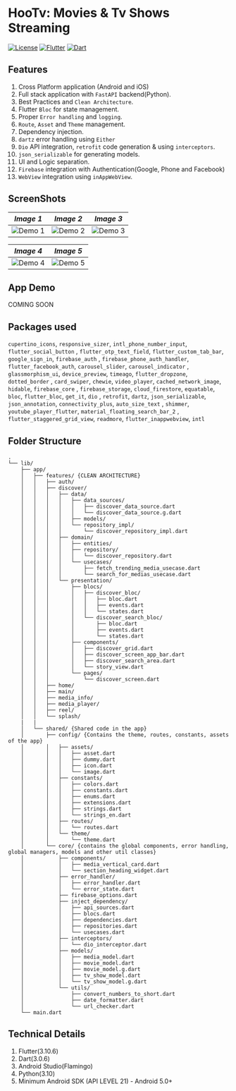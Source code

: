 # HooTv: Movies & Tv Shows Streaming

[![License](https://img.shields.io/badge/license-MIT-blue.svg)](LICENSE)
[![Flutter](https://img.shields.io/badge/flutter-%5E3.10.6-blue.svg)](https://flutter.dev)
[![Dart](https://img.shields.io/badge/dart-%5E3.0.6-blue.svg)](https://dart.dev)

## Features
1. Cross Platform application (Android and iOS)
2. Full stack application with `FastAPI` backend(Python).
3. Best Practices and `Clean Architecture`.
4. Flutter `Bloc` for state management.
5. Proper `Error handling` and `logging`.
6. `Route`, `Asset` and `Theme` management.
7. Dependency injection.
8. `dartz` error handling using `Either`
9. `Dio` API integration, `retrofit` code generation & using `interceptors`.
10. `json_serializable` for generating models.
11. UI and Logic separation.
12. `Firebase` integration with Authentication(Google, Phone and Facebook)
13. `WebView` integration using `inAppWebView`.

## ScreenShots

| **_Image 1_**                                                                      | **_Image 2_**                                                                      | **_Image 3_**                                                                      |
|------------------------------------------------------------------------------------|------------------------------------------------------------------------------------|------------------------------------------------------------------------------------|
| ![Demo 1](https://raw.githubusercontent.com/YashMakan/hootv/main/images/demo1.png) | ![Demo 2](https://raw.githubusercontent.com/YashMakan/hootv/main/images/demo2.png) | ![Demo 3](https://raw.githubusercontent.com/YashMakan/hootv/main/images/demo3.png) |

| **_Image 4_**                                                                      | **_Image 5_**                                                                      |
|------------------------------------------------------------------------------------|------------------------------------------------------------------------------------|
| ![Demo 4](https://raw.githubusercontent.com/YashMakan/hootv/main/images/demo4.png) | ![Demo 5](https://raw.githubusercontent.com/YashMakan/hootv/main/images/demo5.png) |

## App Demo
COMING SOON

## Packages used

`cupertino_icons`, `responsive_sizer`, `intl_phone_number_input`, `flutter_social_button`
, `flutter_otp_text_field`, `flutter_custom_tab_bar`, `google_sign_in`, `firebase_auth`
, `firebase_phone_auth_handler`, `flutter_facebook_auth`, `carousel_slider`, `carousel_indicator`
, `glassmorphism_ui`, `device_preview`, `timeago`, `flutter_dropzone`, `dotted_border`
, `card_swiper`, `chewie`, `video_player`, `cached_network_image`, `hidable`, `firebase_core`
, `firebase_storage`, `cloud_firestore`, `equatable`, `bloc`, `flutter_bloc`, `get_it`, `dio`
, `retrofit`, `dartz`, `json_serializable`, `json_annotation`, `connectivity_plus`, `auto_size_text`
, `shimmer`, `youtube_player_flutter`, `material_floating_search_bar_2`
, `flutter_staggered_grid_view`, `readmore`, `flutter_inappwebview`, `intl`

## Folder Structure

```
.
└── lib/
    ├── app/
    │   ├── features/ {CLEAN ARCHITECTURE}
    │   │   ├── auth/
    │   │   ├── discover/
    │   │   │   ├── data/
    │   │   │   │   ├── data_sources/
    │   │   │   │   │   ├── discover_data_source.dart
    │   │   │   │   │   └── discover_data_source.g.dart
    │   │   │   │   ├── models/
    │   │   │   │   └── repository_impl/
    │   │   │   │       └── discover_repository_impl.dart
    │   │   │   ├── domain/
    │   │   │   │   ├── entities/
    │   │   │   │   ├── repository/
    │   │   │   │   │   └── discover_repository.dart
    │   │   │   │   └── usecases/
    │   │   │   │       ├── fetch_trending_media_usecase.dart
    │   │   │   │       └── search_for_medias_usecase.dart
    │   │   │   └── presentation/
    │   │   │       ├── blocs/
    │   │   │       │   ├── discover_bloc/
    │   │   │       │   │   ├── bloc.dart
    │   │   │       │   │   ├── events.dart
    │   │   │       │   │   └── states.dart
    │   │   │       │   └── discover_search_bloc/
    │   │   │       │       ├── bloc.dart
    │   │   │       │       ├── events.dart
    │   │   │       │       └── states.dart
    │   │   │       ├── components/
    │   │   │       │   ├── discover_grid.dart
    │   │   │       │   ├── discover_screen_app_bar.dart
    │   │   │       │   ├── discover_search_area.dart
    │   │   │       │   └── story_view.dart
    │   │   │       └── pages/
    │   │   │           └── discover_screen.dart
    │   │   ├── home/
    │   │   ├── main/
    │   │   ├── media_info/
    │   │   ├── media_player/
    │   │   ├── reel/
    │   │   └── splash/
    |   |
    │   └── shared/ {Shared code in the app}
    │       ├── config/ {Contains the theme, routes, constants, assets of the app}
    │       │   ├── assets/
    │       │   │   ├── asset.dart
    │       │   │   ├── dummy.dart
    │       │   │   ├── icon.dart
    │       │   │   └── image.dart
    │       │   ├── constants/
    │       │   │   ├── colors.dart
    │       │   │   ├── constants.dart
    │       │   │   ├── enums.dart
    │       │   │   ├── extensions.dart
    │       │   │   ├── strings.dart
    │       │   │   └── strings_en.dart
    │       │   ├── routes/
    │       │   │   └── routes.dart
    │       │   └── theme/
    │       │       └── theme.dart
    │       └── core/ {contains the global components, error handling, global managers, models and other util classes}
    │           ├── components/
    │           │   ├── media_vertical_card.dart
    │           │   └── section_heading_widget.dart
    │           ├── error_handler/
    │           │   ├── error_handler.dart
    │           │   └── error_state.dart
    │           ├── firebase_options.dart
    │           ├── inject_dependency/
    │           │   ├── api_sources.dart
    │           │   ├── blocs.dart
    │           │   ├── dependencies.dart
    │           │   ├── repositories.dart
    │           │   └── usecases.dart
    │           ├── interceptors/
    │           │   └── dio_interceptor.dart
    │           ├── models/
    │           │   ├── media_model.dart
    │           │   ├── movie_model.dart
    │           │   ├── movie_model.g.dart
    │           │   ├── tv_show_model.dart
    │           │   └── tv_show_model.g.dart
    │           └── utils/
    │               ├── convert_numbers_to_short.dart
    │               ├── date_formatter.dart
    │               └── url_checker.dart
    └── main.dart
```

## Technical Details

1. Flutter(3.10.6)
2. Dart(3.0.6)
3. Android Studio(Flamingo)
4. Python(3.10)
5. Minimum Android SDK (API LEVEL 21) - Android 5.0+